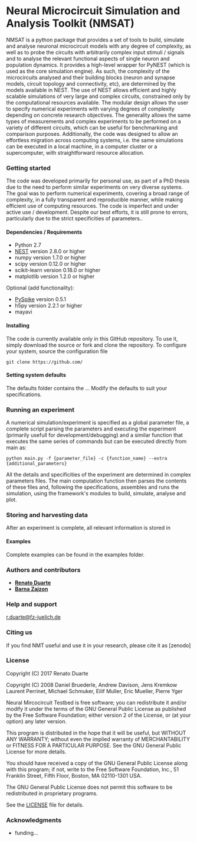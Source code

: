 # Neural Microcircuit Simulation and Analysis Toolkit (NMSAT) 

NMSAT is a python package that provides a set of tools to build, simulate and
 analyse neuronal microcircuit models with any degree of complexity, as well as to probe the circuits with 
 arbitrarily complex input stimuli / signals and to analyse the relevant functional aspects of single neuron and 
 population dynamics. It provides a high-level wrapper for PyNEST 
 (which is used as the core simulation engine). As such, the complexity of the microcircuits analysed and their 
 building blocks (neuron and synapse models, circuit topology and connectivity, etc), are determined by the models 
 available in NEST. The use of NEST allows efficient and highly scalable simulations of very large and 
 complex circuits, constrained only by the computational resources available.
The modular design allows the user to specify numerical experiments with varying degrees of complexity depending on concrete research objectives. The generality allows the same types of measurements and complex experiments to be performed on a variety of different circuits, which can be useful for benchmarking and comparison purposes. Additionally, the code was designed to allow an effortless migration across computing systems, i.e. the same simulations can be executed in a local machine, in a computer cluster or a supercomputer, with straightforward resource allocation. 

### Getting started

The code was developed primarily for personal use, as part of a PhD thesis due to the need to perform similar experiments on very diverse systems. The goal was to perform numerical experiments, covering a broad range of complexity, in a fully transparent and reproducible manner, while making efficient use of computing resources. The code is imperfect and under active use / development. Despite our best efforts, it is still prone to errors, particularly due to the strict specificities of parameters..

#### Dependencies / Requirements

* Python 2.7
* [NEST](http://www.nest-simulator.org/) version 2.8.0 or higher
* numpy version 1.7.0 or higher 
* scipy version 0.12.0 or higher
* scikit-learn version 0.18.0 or higher
* matplotlib version 1.2.0 or higher

Optional (add functionality):
* [PySpike](http://mariomulansky.github.io/PySpike/) version 0.5.1
* h5py version 2.2.1 or higher
* mayavi 

#### Installing

The code is currently available only in this GitHub repository. To use it, simply download the source or fork and clone the 
repository. To configure your system, source the configuration file
```
git clone https://github.com/
```

#### Setting system defaults

The defaults folder contains the ...
Modify the defaults to suit your specifications. 

### Running an experiment
A numerical simulation/experiment is specified as a global parameter file, a complete script parsing the parameters and executing the experiment (primarily usefull for development/debugging) and a similar function that executes the same series of commands but can be executed directly from main as:
```
python main.py -f {parameter_file} -c {function_name} --extra {additional_parameters}
```
All the details and specificities of the experiment are determined in complex parameters files. The main computation function then parses the contents of these files and, following the specifications, assembles and runs the simulation, using the framework's modules to build, simulate, analyse and plot. 

### Storing and harvesting data
After an experiment is complete, all relevant information is stored in 

#### Examples

Complete examples can be found in the examples folder. 


### Authors and contributors

* **[Renato Duarte](https://github.com/rcfduarte)**
* **[Barna Zajzon](https://github.com/zbarni)**


### Help and support
[r.duarte@fz-juelich.de](r.duarte@fz-juelich.de)

### Citing us
If you find NMT useful and use it in your research, please cite it as [zenodo]

### License 

Copyright (C) 2017  Renato Duarte  

Copyright (C) 2008  Daniel Bruederle, Andrew Davison, Jens Kremkow
Laurent Perrinet, Michael Schmuker, Eilif Muller, Eric Mueller, Pierre Yger

Neural Mircocircuit Testbed is free software; you can redistribute it and/or modify
it under the terms of the GNU General Public License as published by
the Free Software Foundation; either version 2 of the License, or
(at your option) any later version.

This program is distributed in the hope that it will be useful,
but WITHOUT ANY WARRANTY; without even the implied warranty of
MERCHANTABILITY or FITNESS FOR A PARTICULAR PURPOSE.  See the
GNU General Public License for more details.

You should have received a copy of the GNU General Public License along
with this program; if not, write to the Free Software Foundation, Inc.,
51 Franklin Street, Fifth Floor, Boston, MA 02110-1301 USA.

The GNU General Public License does not permit this software to be
redistributed in proprietary programs.

See the [LICENSE](LICENSE) file for details.


### Acknowledgments

* funding...
